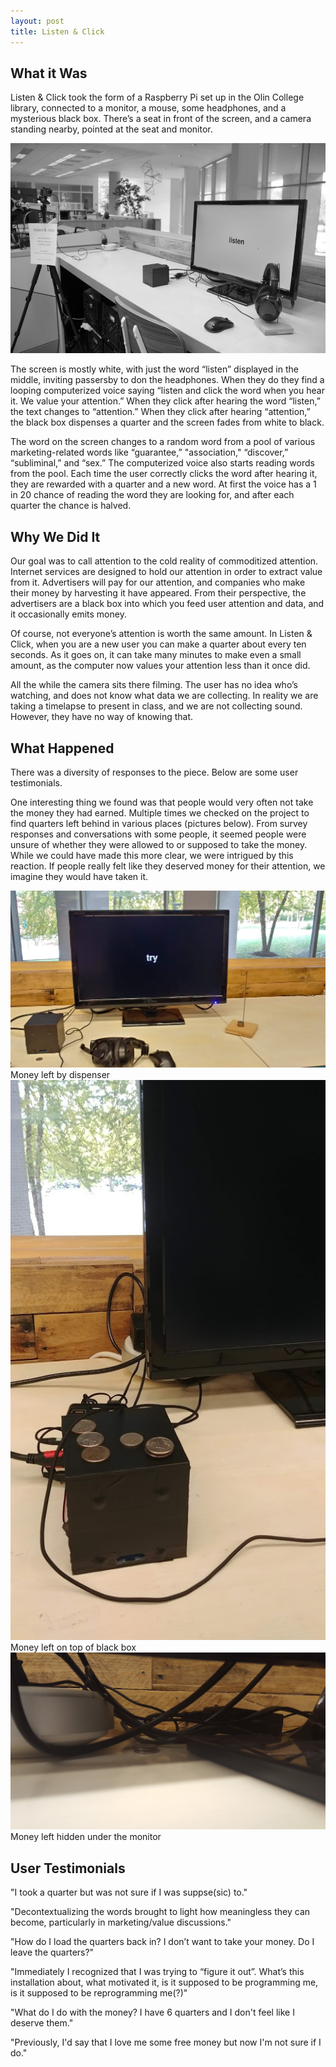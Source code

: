```yaml
---
layout: post
title: Listen & Click
---
```

## What it Was

Listen & Click took the form of a Raspberry Pi set up in the Olin College library, connected to a monitor, a mouse, some headphones, and a mysterious black box. There’s a seat in front of the screen, and a camera standing nearby, pointed at the seat and monitor.

![](/img/yap.jpg)

The screen is mostly white, with just the word “listen” displayed in the middle, inviting passersby to don the headphones. When they do they find a looping computerized voice saying “listen and click the word when you hear it. We value your attention.” When they click after hearing the word “listen,” the text changes to “attention.” When they click after hearing “attention,” the black box dispenses a quarter and the screen fades from white to black.

The word on the screen changes to a random word from a pool of various marketing-related words like “guarantee,” "association," “discover,” “subliminal,” and “sex.” The computerized voice also starts reading words from the pool. Each time the user correctly clicks the word after hearing it, they are rewarded with a quarter and a new word. At first the voice has a 1 in 20 chance of reading the word they are looking for, and after each quarter the chance is halved.

## Why We Did It
Our goal was to call attention to the cold reality of commoditized attention. Internet services are designed to hold our attention in order to extract value from it. Advertisers will pay for our attention, and companies who make their money by harvesting it have appeared. From their perspective, the advertisers are a black box into which you feed user attention and data, and it occasionally emits money.

Of course, not everyone’s attention is worth the same amount. In Listen & Click, when you are a new user you can make a quarter about every ten seconds. As it goes on, it can take many minutes to make even a small amount, as the computer now values your attention less than it once did.

All the while the camera sits there filming. The user has no idea who’s watching, and does not know what data we are collecting. In reality we are taking a timelapse to present in class, and we are not collecting sound. However, they have no way of knowing that.

## What Happened
There was a diversity of responses to the piece. Below are some user testimonials.

One interesting thing we found was that people would very often not take the money they had earned. Multiple times we checked on the project to find quarters left behind in various places (pictures below). From survey responses and conversations with some people, it seemed people were unsure of whether they were allowed to or supposed to take the money. While we could have made this more clear, we were intrigued by this reaction. If people really felt like they deserved money for their attention, we imagine they would have taken it.

![](/img/coinTable.jpg)
Money left by dispenser
![](/img/coinBox.jpg)
Money left on top of black box
![](/img/coinHide.jpg)
Money left hidden under the monitor

## User Testimonials
"I took a quarter but was not sure if I was suppse(sic) to."

"Decontextualizing the words brought to light how meaningless they can become, particularly in marketing/value discussions."

"How do I load the quarters back in? I don’t want to take your money. Do I leave the quarters?"

"Immediately I recognized that I was trying to “figure it out”. What’s this installation about, what motivated it, is it supposed to be programming me, is it supposed to be reprogramming me(?)"

"What do I do with the money? I have 6 quarters and I don't feel like I deserve them."

"Previously, I'd say that I love me some free money but now I'm not sure if I do."
